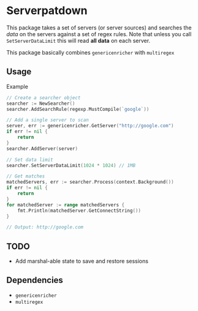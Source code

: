 # Serverpatdown

This package takes a set of servers (or server sources) and searches the _data_ on the servers against a set of regex rules.
Note that unless you call `SetServerDataLimit` this will read **all data** on each server.

This package basically combines `genericenricher` with `multiregex`

## Usage

Example

```go
// Create a searcher object
searcher := NewSearcher()
searcher.AddSearchRule(regexp.MustCompile(`google`))

// Add a single server to scan
server, err := genericenricher.GetServer("http://google.com")
if err != nil {
    return
}
searcher.AddServer(server)

// Set data limit
searcher.SetServerDataLimit(1024 * 1024) // 1MB

// Get matches
matchedServers, err := searcher.Process(context.Background())
if err != nil {
    return
}
for matchedServer := range matchedServers {
    fmt.Println(matchedServer.GetConnectString())
}

// Output: http://google.com
```

## TODO

- Add marshal-able state to save and restore sessions

## Dependencies

- `genericenricher`
- `multiregex`
